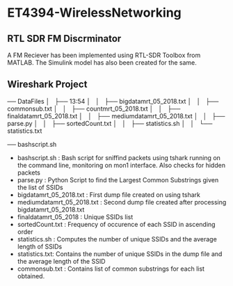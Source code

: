 # ET4394-WirelessNetworking
## RTL SDR FM Discrminator

A FM Reciever has been implemented using RTL-SDR Toolbox from MATLAB.
The Simulink model has also been created for the same. 

## Wireshark Project
── DataFiles
│   ├── 13:54
│   │   ├── bigdatamrt_05_2018.txt
│   │   ├── commonsub.txt
│   │   ├── countmrt_05_2018.txt
│   │   ├── finaldatamrt_05_2018.txt
│   │   ├── mediumdatamrt_05_2018.txt
│   │   ├── parse.py
│   │   ├── sortedCount.txt
│   │   ├── statistics.sh
│   │   └── statistics.txt

── bashscript.sh


- bashscript.sh : Bash script for sniffind packets using tshark running on the command line, monitoring on mon1 interface. Also checks for hidden packets
- parse.py      : Python Script to find the Largest Common Substrings given the list of SSIDs
- bigdatamrt_05_2018.txt : First dump file created on using tshark
- mediumdatamrt_05_2018.txt : Second dump file created after processing bigdatamrt_05_2018.txt
- finaldatamrt_05_2018 : Unique SSIDs list
- sortedCount.txt : Frequency of occurence of each SSID in ascending order
- statistics.sh : Computes the number of unique SSIDs and the average length of SSIDs
- statistics.txt: Contains the number of unique SSIDs in the dump file and the average length of the SSID
- commonsub.txt : Contains list of common substrings for each list obtained.

